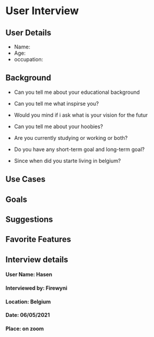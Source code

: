 # User Interview

## User Details

- Name: 
- Age:
- occupation:

## Background

- Can you tell me about your educational background

- Can you tell me what inspirse you?

- Would you mind if i ask what is your vision for the futur

- Can you tell me about your hoobies?

- Are you currently studying or working or both?

- Do you have any short-term goal and long-term goal?

- Since when did you starte living in belgium?

## Use Cases

## Goals

## Suggestions

## Favorite Features

## Interview details 

#### User Name: Hasen

#### Interviewed by: Firewyni

#### Location:  Belgium

#### Date: 06/05/2021

#### Place: on zoom
